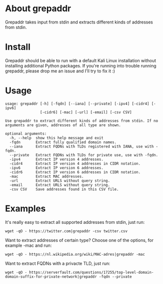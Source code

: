 # About grepaddr
Grepaddr takes input from stdin and extracts different kinds of addresses from stdin.

# Install
Grepaddr should be able to run with a default Kali Linux installation without installing additional Python packages. If you're running into trouble running grepaddr, please drop me an issue and I'll try to fix it :)

# Usage
```
usage: grepaddr [-h] [-fqdn] [--iana] [--private] [-ipv4] [-cidr4] [-ipv6]
                [-cidr6] [-mac] [-url] [-email] [-csv CSV]

Use grepaddr to extract different kinds of addresses from stdin. If no
arguments are given, addresses of all type are shown.

optional arguments:
  -h, --help  show this help message and exit
  -fqdn       Extract fully qualified domain names.
  --iana      Extract FQDNs with TLDs registered with IANA, use with -fqdn.
  --private   Extract FQDNs with TLDs for private use, use with -fqdn.
  -ipv4       Extract IP version 4 addresses.
  -cidr4      Extract IP version 4 addresses in CIDR notation.
  -ipv6       Extract IP version 6 addresses.
  -cidr6      Extract IP version 6 addresses in CIDR notation.
  -mac        Extract MAC addresses.
  -url        Extract URLS without query string.
  -email      Extract URLS without query string.
  -csv CSV    Save addresses found in this CSV file.
```
# Examples
It's really easy to extract all supported addresses from stdin, just run:
```
wget -qO - https://twitter.com|grepaddr -csv twitter.csv
```
Want to extract addresses of certain type? Choose one of the options, for example -mac and run:
```
wget -qO - https://nl.wikipedia.org/wiki/MAC-adres|grepaddr -mac
```
Want to extract FQDNs with a privacte TLD, just run:
```
wget -qO - https://serverfault.com/questions/17255/top-level-domain-domain-suffix-for-private-network|grepaddr -fqdn --private
```
